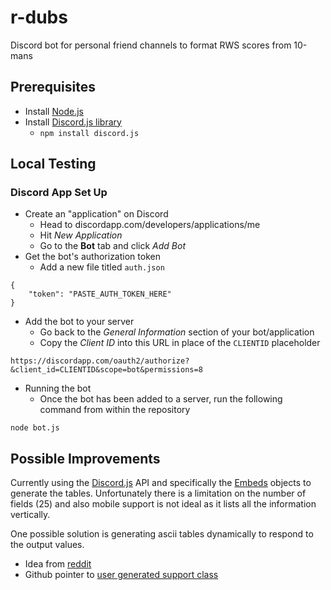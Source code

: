# r-dubs
Discord bot for personal friend channels to format RWS scores from 10-mans

## Prerequisites
* Install [Node.js](https://nodejs.org/en/)
* Install [Discord.js library](https://discord.js.org/#/docs/main/stable/general/welcome)
  * `npm install discord.js`

## Local Testing
### Discord App Set Up
* Create an "application" on Discord
  * Head to discordapp.com/developers/applications/me
  * Hit _New Application_
  * Go to the __Bot__ tab and click _Add Bot_
* Get the bot's authorization token
  * Add a new file titled `auth.json` 
```
{
	"token": "PASTE_AUTH_TOKEN_HERE"
}
```
* Add the bot to your server
  * Go back to the _General Information_ section of your bot/application
  * Copy the _Client ID_ into this URL in place of the `CLIENTID` placeholder
```
https://discordapp.com/oauth2/authorize?&client_id=CLIENTID&scope=bot&permissions=8
```
* Running the bot
  * Once the bot has been added to a server, run the following command from within the repository
```
node bot.js
```

## Possible Improvements
Currently using the [Discord.js](https://discord.js.org/#/) API and specifically the [Embeds](https://discordjs.guide/popular-topics/embeds.html) objects to generate the tables. Unfortunately there is a limitation on the number of fields (25) and also mobile support is not ideal as it lists all the information vertically. 

One possible solution is generating ascii tables dynamically to respond to the output values.
* Idea from [reddit](https://www.reddit.com/r/discordapp/comments/5dqsml/how_do_markdown_tables_work/)
* Github pointer to [user generated support class](https://github.com/ekgame/storasbot/blob/master/src/main/java/lt/ekgame/storasbot/utils/TableRenderer.java)